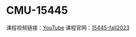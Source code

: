 # CMU-15445

课程视频链接：[YouTube](https://www.youtube.com/watch?v=bU38Ovdh3NY&list=PLSE8ODhjZXjYVdJKka5g3xTKfPBITrxOu)
课程官网：[15445-fall2023](https://15445.courses.cs.cmu.edu/fall2023/)
